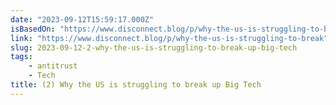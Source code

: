 ```yaml
---
date: "2023-09-12T15:59:17.000Z"
isBasedOn: "https://www.disconnect.blog/p/why-the-us-is-struggling-to-break"
link: "https://www.disconnect.blog/p/why-the-us-is-struggling-to-break"
slug: 2023-09-12-2-why-the-us-is-struggling-to-break-up-big-tech
tags:
    - antitrust
    - Tech
title: (2) Why the US is struggling to break up Big Tech
---
```

